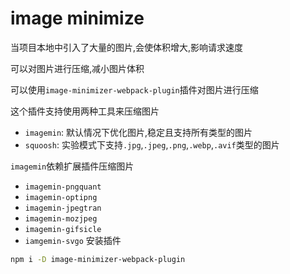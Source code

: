 <h1>image minimize</h1>

当项目本地中引入了大量的图片,会使体积增大,影响请求速度

可以对图片进行压缩,减小图片体积

可以使用`image-minimizer-webpack-plugin`插件对图片进行压缩

这个插件支持使用两种工具来压缩图片

* `imagemin`: 默认情况下优化图片,稳定且支持所有类型的图片
* `squoosh`: 实验模式下支持`.jpg`,`.jpeg`,`.png`,`.webp`,`.avif`类型的图片

`imagemin`依赖扩展插件压缩图片
* `imagemin-pngquant`
* `imagemin-optipng`
* `imagemin-jpegtran`
* `imagemin-mozjpeg`
* `imagemin-gifsicle`
* `iamgemin-svgo`
安装插件
```bash
npm i -D image-minimizer-webpack-plugin
```